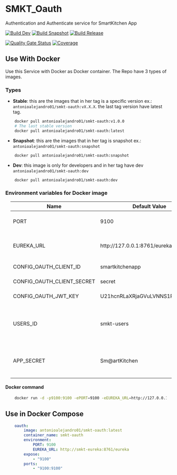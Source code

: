 # SMKT_Oauth

Authentication and Authenticate service for SmartKitchen App


[![Build Dev](https://github.com/AntonioAlejandro01/SMKT_Oauth/actions/workflows/buildDevVersion.yml/badge.svg)](https://github.com/AntonioAlejandro01/SMKT_Oauth/actions/workflows/buildDevVersion.yml) [![Build Snapshot](https://github.com/AntonioAlejandro01/SMKT_Oauth/actions/workflows/BuildSnapshot.yml/badge.svg)](https://github.com/AntonioAlejandro01/SMKT_Oauth/actions/workflows/BuildSnapshot.yml) [![Build Release](https://github.com/AntonioAlejandro01/SMKT_Oauth/actions/workflows/BuildRelease.yml/badge.svg?branch=main)](https://github.com/AntonioAlejandro01/SMKT_Oauth/actions/workflows/BuildRelease.yml) 

[![Quality Gate Status](https://sonarcloud.io/api/project_badges/measure?project=AntonioAlejandro01_SMKT_Oauth&metric=alert_status)](https://sonarcloud.io/dashboard?id=AntonioAlejandro01_SMKT_Oauth) [![Coverage](https://sonarcloud.io/api/project_badges/measure?project=AntonioAlejandro01_SMKT_Oauth&metric=coverage)](https://sonarcloud.io/dashboard?id=AntonioAlejandro01_SMKT_Oauth)


## Use With Docker

Use this Service with Docker as Docker container. The Repo have 3 types of images. 

### Types

- **Stable**: this are the images that in her tag is a specific version ex.: ```antonioalejandro01/smkt-oauth:vX.X.X```. the last tag version have latest tag. 
```bash
    docker pull antonioalejandro01/smkt-oauth:v1.0.0
    # The last stable version
    docker pull antonioalejandro01/smkt-oauth:latest
 ```

- **Snapshot**: this are the images that in her tag is snapshot ex.: ```antonioalejandro01/smkt-oauth:snapshot```
```bash 
    docker pull antonioalejandro01/smkt-oauth:snapshot
```

- **Dev**: this image is only for developers and in her tag have dev ```antonioalejandro01/smkt-oauth:dev```
```bash
    docker pull antonioalejandro01/smkt-oauth:dev
 ```

### Environment variables for Docker image

<table align="center" width="100%" style="margin:1em;">
<thead>
    <tr>
        <th>Name</th>
        <th>Default Value</th>
        <th>Description</th>
    </tr>
</thead>
<tbody>
    <tr>
        <td>PORT</td>
        <td>9100</td>
        <td>Micro service port</td>
    </tr>
    <tr>
        <td>EUREKA_URL</td>
        <td>http://127.0.0.1:8761/eureka</td>
        <td>The url where the smkt-eureka be</td>
    </tr>
    <tr>
        <td>CONFIG_OAUTH_CLIENT_ID</td>
        <td>smartkitchenapp</td>
        <td>The HTTP user</td>
    </tr>
    <tr>
        <td>CONFIG_OAUTH_CLIENT_SECRET</td>
        <td>secret</td>
        <td>The HTTP password</td>
    </tr>
    <tr>
        <td>CONFIG_OAUTH_JWT_KEY</td>
        <td>U21hcnRLaXRjaGVuLVNNS1RfT2F1dGg</td>
        <td>The JWT secret</td>
    </tr>
    <tr>
        <td>USERS_ID</td>
        <td>smkt-users</td>
        <td>Id that service <a>smkt-users</a> have it in <a href="http://github.com/antonioAlejandro01/SMKT_Eureka">smkt-eureka</a></td>
    </tr>
    <tr>
        <td>APP_SECRET</td>
        <td>Sm@artKitchen</td>
        <td>The password to do request for get Users</td>
    </tr>
</tbody>
</table>


#### Docker command

```bash
    docker run -d -p9100:9100 -ePORT=9100 -eEUREKA_URL=http://127.0.0.1:8761/eureka -t antonioalejandro01/smkt-oauth:latest
 ```

## Use in Docker Compose

```yaml
    oauth:
        image: antonioalejandro01/smkt-oauth:latest
        container_name: smkt-oauth
        environment:
            PORT: 9100
            EUREKA_URL: http://smkt-eureka:8761/eureka
        expose:
            - "9100"
        ports: 
            - "9100:9100"
```



